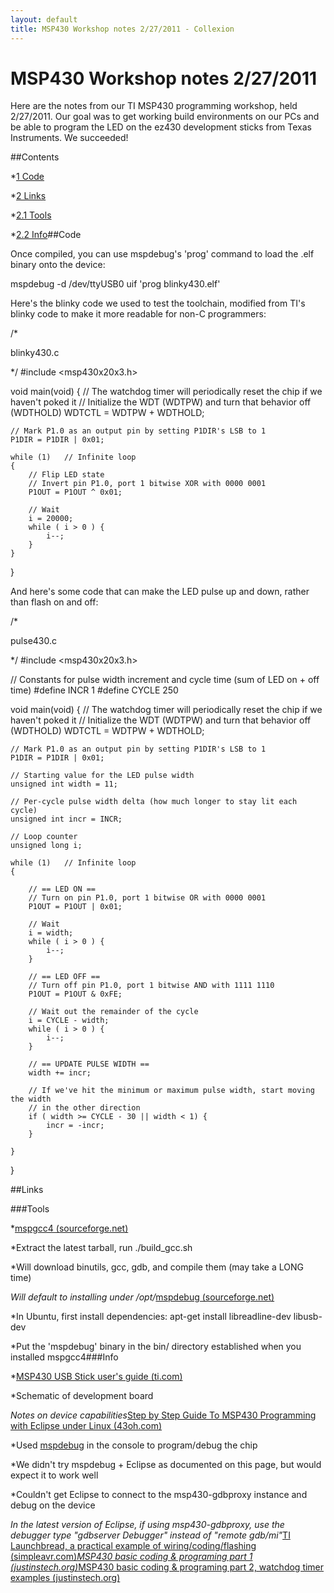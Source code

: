 ```yaml
---
layout: default
title: MSP430 Workshop notes 2/27/2011 - Collexion
---
```


# MSP430 Workshop notes 2/27/2011

Here are the notes from our TI MSP430 programming workshop, held 2/27/2011. Our goal was to get working build environments on our PCs and be able to program the LED on the ez430 development sticks from Texas Instruments. We succeeded!

##Contents

*[1 
Code](#Code)


*[2 
Links](#Links)

*[2.1 
Tools](#Tools)


*[2.2 
Info](#Info)##Code


Once compiled, you can use mspdebug's 'prog' command to load the .elf binary onto the device:

mspdebug -d /dev/ttyUSB0 uif 'prog blinky430.elf'

Here's the blinky code we used to test the toolchain, modified from TI's blinky code to make it more readable for non-C programmers:

/*

  blinky430.c

*/
#include <msp430x20x3.h>

void main(void)
{
	// The watchdog timer will periodically reset the chip if we haven't poked it
	// Initialize the WDT (WDTPW) and turn that behavior off (WDTHOLD)
	WDTCTL = WDTPW + WDTHOLD;

	// Mark P1.0 as an output pin by setting P1DIR's LSB to 1
	P1DIR = P1DIR | 0x01;

	while (1)	// Infinite loop
	{
		// Flip LED state
		// Invert pin P1.0, port 1 bitwise XOR with 0000 0001
		P1OUT = P1OUT ^ 0x01;

		// Wait
		i = 20000;
		while ( i > 0 ) {
			i--;
		}
	}
}

And here's some code that can make the LED pulse up and down, rather than flash on and off:

/*

  pulse430.c

*/
#include <msp430x20x3.h>

// Constants for pulse width increment and cycle time (sum of LED on + off time)
#define INCR  1
#define CYCLE 250

void main(void)
{
	// The watchdog timer will periodically reset the chip if we haven't poked it
	// Initialize the WDT (WDTPW) and turn that behavior off (WDTHOLD)
	WDTCTL = WDTPW + WDTHOLD;

	// Mark P1.0 as an output pin by setting P1DIR's LSB to 1
	P1DIR = P1DIR | 0x01;

	// Starting value for the LED pulse width
	unsigned int width = 11;

	// Per-cycle pulse width delta (how much longer to stay lit each cycle)
	unsigned int incr = INCR;

	// Loop counter
	unsigned long i;

	while (1)	// Infinite loop
	{

		// == LED ON ==
		// Turn on pin P1.0, port 1 bitwise OR with 0000 0001
		P1OUT = P1OUT | 0x01;

		// Wait
		i = width;
		while ( i > 0 ) {
			i--;
		}

		// == LED OFF ==
		// Turn off pin P1.0, port 1 bitwise AND with 1111 1110
		P1OUT = P1OUT & 0xFE;

		// Wait out the remainder of the cycle
		i = CYCLE - width;
		while ( i > 0 ) {
			i--;
		}

		// == UPDATE PULSE WIDTH ==
		width += incr;

		// If we've hit the minimum or maximum pulse width, start moving the width
		// in the other direction
		if ( width >= CYCLE - 30 || width < 1) {
			incr = -incr;
		}

	}
}



##Links


###Tools


*[mspgcc4 (sourceforge.net)](http://sourceforge.net/projects/mspgcc4/files/mspgcc4/)

*Extract the latest tarball, run 
./build_gcc.sh


*Will download binutils, gcc, gdb, and compile them (may take a LONG time)


*Will default to installing under /opt/*[mspdebug (sourceforge.net)](http://mspdebug.sourceforge.net/download.html)

*In Ubuntu, first install dependencies: 
apt-get install libreadline-dev libusb-dev


*Put the 'mspdebug' binary in the bin/ directory established when you installed mspgcc4###Info


*[MSP430 USB Stick user's guide (ti.com)](http://focus.ti.com/docs/toolsw/folders/print/ez430-f2013.html)

*Schematic of development board


*Notes on device capabilities*[Step by Step Guide To MSP430 Programming with Eclipse under Linux (43oh.com)](http://www.43oh.com/2010/11/a-step-by-step-guide-msp430-programming-under-linux/)

*Used 
[mspdebug](http://mspdebug.sourceforge.net/download.html) in the console to program/debug the chip


*We didn't try mspdebug + Eclipse as documented on this page, but would expect it to work well


*Couldn't get Eclipse to connect to the msp430-gdbproxy instance and debug on the device


*In the latest version of Eclipse, if using msp430-gdbproxy, use the debugger type "gdbserver Debugger" instead of "remote gdb/mi"*[TI Launchbread, a practical example of wiring/coding/flashing (simpleavr.com)](http://www.simpleavr.com/msp430-projects/ti-launchbread)*[MSP430 basic coding & programing part 1 (justinstech.org)](http://justinstech.org/2010/08/msp430-basic-codingprograming-part-1/)*[MSP430 basic coding & programing part 2, watchdog timer examples (justinstech.org)](http://justinstech.org/2010/08/msp430-basic-codingprograming-part-2-wdt/)